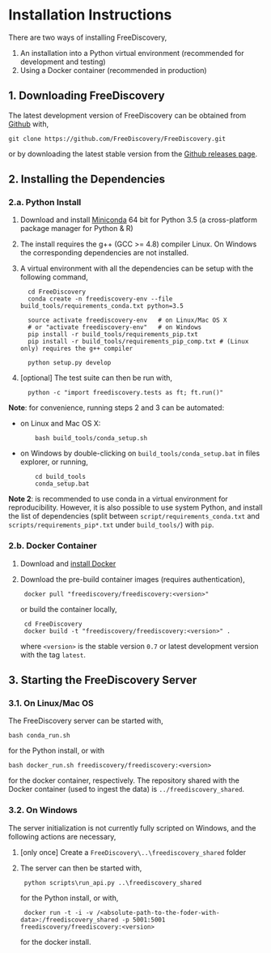 # Installation Instructions

There are two ways of installing FreeDiscovery,

1. An installation into a Python virtual environment (recommended for development and testing)
2. Using a Docker container (recommended in production)

## 1. Downloading FreeDiscovery

The latest development version of FreeDiscovery can be obtained from [Github](https://github.com/FreeDiscovery/FreeDiscovery) with,
      
    git clone https://github.com/FreeDiscovery/FreeDiscovery.git

or by downloading the latest stable version from the [Github releases page](https://github.com/FreeDiscovery/FreeDiscovery/releases).


## 2. Installing the Dependencies

### 2.a. Python Install

 1. Download and install [Miniconda](http://conda.pydata.org/miniconda.html) 64 bit for Python 3.5 (a cross-platform package manager for Python & R)

 2. The install requires the g++ (GCC >= 4.8) compiler Linux. On Windows the corresponding dependencies are not installed. 
 
 3. A virtual environment with all the dependencies can be setup with the following command,
 
          cd FreeDiscovery
          conda create -n freediscovery-env --file build_tools/requirements_conda.txt python=3.5
 
          source activate freediscovery-env   # on Linux/Mac OS X
          # or "activate freediscovery-env"   # on Windows 
          pip install -r build_tools/requirements_pip.txt 
          pip install -r build_tools/requirements_pip_comp.txt # (Linux only) requires the g++ compiler

          python setup.py develop
 
 4. [optional] The test suite can then be run with,
 
          python -c "import freediscovery.tests as ft; ft.run()"


**Note**: for convenience, running steps 2 and 3 can be automated:

- on Linux and Mac OS X:

          bash build_tools/conda_setup.sh

- on Windows by double-clicking on `build_tools/conda_setup.bat` in files explorer, or running,

          cd build_tools
          conda_setup.bat

**Note 2**: is recommended to use conda in a virtual environment for reproducibility. However, it is also possible to use system Python, and install the list of dependencies (split between `script/requirements_conda.txt` and `scripts/requirements_pip*.txt` under `build_tools/`) with `pip`.


### 2.b. Docker Container
1. Download and [install Docker](https://docs.docker.com/engine/installation/)

2. Download the pre-build container images (requires authentication),

        docker pull "freediscovery/freediscovery:<version>"

   or build the container locally,
   
        cd FreeDiscovery
        docker build -t "freediscovery/freediscovery:<version>" .     

   where `<version>` is the stable version `0.7` or latest development version with the tag `latest`.

      
## 3. Starting the FreeDiscovery Server

### 3.1. On Linux/Mac OS 

The FreeDiscovery server can be started with,
   
    bash conda_run.sh
for the Python install, or with

    bash docker_run.sh freediscovery/freediscovery:<version>
for the docker container, respectively. The repository shared with the Docker container (used to ingest the data) is `../freediscovery_shared`.

### 3.2. On Windows

The server initialization is not currently fully scripted on Windows, and the following actions are necessary,

1. [only once] Create a `FreeDiscovery\..\freediscovery_shared` folder
2. The server can then be started with,

        python scripts\run_api.py ..\freediscovery_shared 
   for the Python install, or with,

        docker run -t -i -v /<absolute-path-to-the-foder-with-data>:/freediscovery_shared -p 5001:5001 freediscovery/freediscovery:<version>

   for the docker install.
